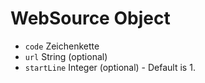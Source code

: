 # WebSource Object

* `code` Zeichenkette
* `url` String (optional)
* `startLine` Integer (optional) - Default is 1.
